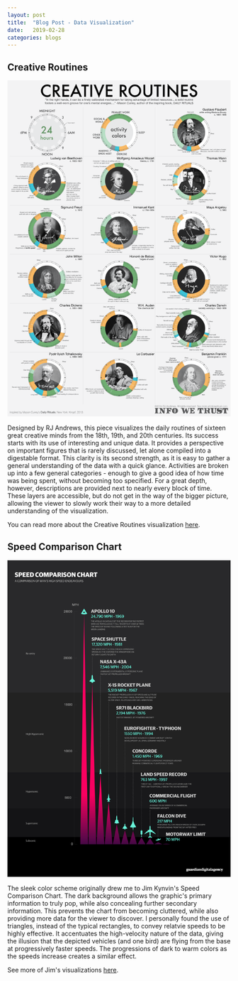 ```yaml
---
layout: post
title:  "Blog Post - Data Visualization"
date:   2019-02-28
categories: blogs
---
```


## Creative Routines

![Creative Routines Graphic](/assets/images/creative-routines.png "Creative Routines Graphic")

Designed by RJ Andrews, this piece visualizes the daily routines of sixteen great creative minds from the 18th, 19th, and 20th centuries. Its success starts with its use of interesting and unique data. It provides a perspective on important figures that is rarely discussed, let alone compiled into a digestable format. This clarity is its second strength, as it is easy to gather a general understanding of the data with a quick glance. Activities are broken up into a few general categories - enough to give a good idea of how time was being spent, without becoming too specified. For a great depth, however, descriptions are provided next to nearly every block of time. These layers are accessible, but do not get in the way of the bigger picture, allowing the viewer to slowly work their way to a more detailed understanding of the visualization.

You can read more about the Creative Routines visualization [here](https://infowetrust.com/creative-routines/).

## Speed Comparison Chart

![Speed Comparison Chart](/assets/images/speeds.jpeg "Speed Comparison Chart")

The sleek color scheme originally drew me to Jim Kynvin's Speed Comparison Chart. The dark background allows the graphic's primary information to truly pop, while also concealing further secondary information. This prevents the chart from becoming cluttered, while also providing more data for the viewer to discover. I personally found the use of triangles, instead of the typical rectangles, to convey relatvie speeds to be highly effective. It accentuates the high-velocity nature of the data, giving the illusion that the depicted vehicles (and one bird) are flying from the base at progressively faster speeds. The progressions of dark to warm colors as the speeds increase creates a similar effect.

See more of Jim's visualizations [here](http://isotype.co.uk).
